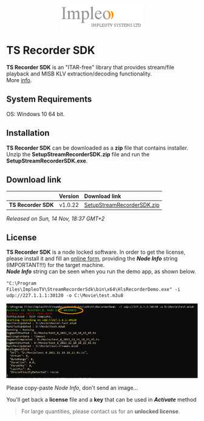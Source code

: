 
<div align="center">
  <a >
    <img src="images/impleo_logo.png" alt="Logo" >
  </a>
</div>

# TS Recorder SDK
**TS Recorder SDK** is an "ITAR-free" library that provides stream/file playback and MISB KLV extraction/decoding functionality.  
More [info](https://impleotv.com/products/sdks/tsrecorder-sdk/).

## System Requirements
OS: Windows 10 64 bit.
## Installation

**TS Recorder SDK** can be downloaded as a **zip** file that contains installer. Unzip the **SetupStreamRecorderSDK.zip** file and run the **SetupStreamRecorderSDK.exe**.  

## Download link

|       | Version                  | Download link                                                                 | 
|:------|:------------------------:|:------------------------------------------------------------------------------|
| **TS Recorder SDK**  |  v1.0.22 | [SetupStreamRecorderSDK.zip](https://github.com/impleotv/ts-recorder-sdk-release/releases/latest/download/SetupStreamRecorderSDK.zip) | 


*Released on Sun, 14 Nov, 18:37 GMT+2*

## License

**TS Recorder SDK** is a node locked software. In order to get the license, please install it and fill an [online form](https://docs.google.com/forms/d/e/1FAIpQLSd_XW6bDsFce1G1cpds4gMQNlwNax0CvkWzcMbscxZ5rLaIbA/viewform), providing the ***Node Info*** string (IMPORTANT!!!) for the target machine.  
***Node Info*** string can be seen when you run the demo app, as shown below.  

```
"C:\Program Files\ImpleoTV\StreamRecorderSdk\bin\x64\HlsRecorderDemo.exe" -i udp://227.1.1.1:30120 -o C:\Movie\test.m3u8
```

<div align="center">
  <a >
    <img src="images/license.png" alt="License" >
  </a>
</div>  

Please copy-paste *Node Info*, don't send an image...

You'll get back a **license** file and a **key** that can be used in ***Activate*** method

> For large quantities, please contact us for an **unlocked license**.
